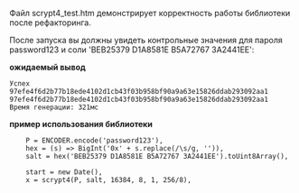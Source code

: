 Файл scrypt4_test.htm демонстрирует корректность работы библиотеки после рефакторинга.

После запуска вы должны увидеть контрольные значения для пароля password123 и соли 'BEB25379 D1A8581E B5A72767 3A2441EE':

**ожидаемый вывод**
```
Успех
97efe4f6d2b77b18ede4102d1cb43f03b958bf90a9a63e15826ddab293092aa1
97efe4f6d2b77b18ede4102d1cb43f03b958bf90a9a63e15826ddab293092aa1
Время генерации: 321мс
```

**пример использования библиотеки**
```
	P = ENCODER.encode('password123'),
	hex = (s) => BigInt('0x' + s.replace(/\s/g, '')),
	salt = hex('BEB25379 D1A8581E B5A72767 3A2441EE').toUint8Array(),
	
	start = new Date(),	
	x = scrypt4(P, salt, 16384, 8, 1, 256/8),
```
